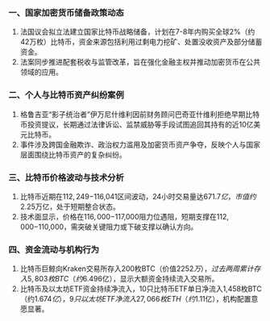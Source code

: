 ### 一、国家加密货币储备政策动态  
1. 法国议会拟立法建立国家比特币战略储备，计划在7-8年内购买全球2%（约42万枚）比特币，资金来源包括利用过剩电力挖矿、处置没收资产及部分储蓄资金。  
2. 法案同步推进配套税收与监管改革，旨在强化金融主权并推动加密货币在公共领域的应用。  

### 二、个人与比特币资产纠纷案例  
1. 格鲁吉亚“影子统治者”伊万尼什维利因前财务顾问巴奇亚什维利拒绝早期比特币投资提议，长期通过法律诉讼、监禁威胁等手段试图追回其持有的近10亿美元比特币。  
2. 事件涉及跨国金融欺诈、政治权力滥用及加密货币资产争夺，反映个人与国家层面围绕比特币资产的复杂纠纷。  

### 三、比特币价格波动与技术分析  
1. 比特币近期在$112,249-$116,041区间波动，24小时交易量达$671.7亿，市值约$2.25万亿，处于短期整合状态。  
2. 技术面显示，价格在$116,000-$117,000阻力位遇阻，短期支撑在$112,000-$110,000，需突破关键阻力或下破支撑以确认方向。  

### 四、资金流动与机构行为  
1. 比特币巨鲸向Kraken交易所存入200枚BTC（价值$2252万），过去两周累计存入5,803枚BTC（约$6.496亿），显示大额资金持续流入交易所。  
2. 比特币及以太坊ETF资金持续净流入，10只比特币ETF单日净流入1,458枚BTC（约$1.674亿），9只以太坊ETF净流入27,066枚ETH（约$1.11亿），机构配置意愿显著。  
